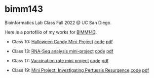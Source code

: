 # bimm143
Bioinformatics Lab Class Fall 2022 @ UC San Diego.


Here is a portofilio of my works for [BIMM143](https://bioboot.github.io/bimm143_F22/).


- Class 10: [Halloween Candy Mini-Project](https://bioboot.github.io/bimm143_F22/class-material/Halloween_candy.html) [code](https://github.com/dhn002/bimm143/blob/main/class10/class10.qmd) [pdf](https://github.com/dhn002/bimm143/blob/main/class10/Class%2010_%20Exploratory%20Analysis%20of%20Halloween%20Candy.pdf)

- Class 13: [RNA-Seq analysis mini-project](https://bioboot.github.io/bimm143_F22/class-material/lab-15-bimm143.html) [code](https://github.com/dhn002/bimm143/blob/main/class13/class13.qmd) [pdf](https://github.com/dhn002/bimm143/blob/main/class13/class13.pdf)

- Class 17: [Vaccination rate mini project](https://bioboot.github.io/bimm143_F22/class-material/vaccines.html) [code](https://github.com/dhn002/bimm143/blob/main/class17/class17.qmd) [pdf](https://github.com/dhn002/bimm143/blob/main/class17/class17.pdf)

- Class 19: [Mini Project: Investigating Pertussis Resurgence](https://bioboot.github.io/bimm143_F22/class-material/lab_sheet.html) [code](https://github.com/dhn002/bimm143/blob/main/class19/class19.qmd) [pdf](https://github.com/dhn002/bimm143/blob/main/class19/class19.pdf)
